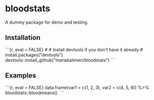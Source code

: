 
<!-- README.md is generated from README.Rmd. Please edit that file -->
bloodstats
==========

A dummy package for demo and testing.

Installation
------------

\`\`\`{r, eval = FALSE} \# \# Install devtools if you don't have it already \# install.packages("devtools") devtools::install\_github("mariakalimeri/bloodstats") \`\`\`

Examples
--------

\`\`\`{r, eval = FALSE} data.frame(var1 = c(1, 2, 3), var2 = c(4, 5, 6)) %&gt;% bloodstats::bloodmeans()  \`\`\`
